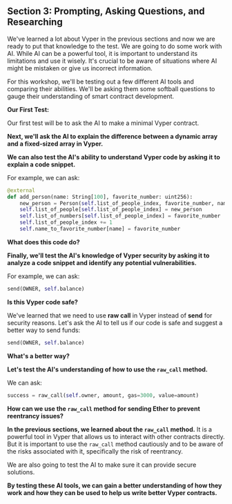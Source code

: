 ## Section 3: Prompting, Asking Questions, and Researching

We've learned a lot about Vyper in the previous sections and now we are ready to put that knowledge to the test. We are going to do some work with AI. While AI can be a powerful tool, it is important to understand its limitations and use it wisely. It's crucial to be aware of situations where AI might be mistaken or give us incorrect information.

For this workshop, we'll be testing out a few different AI tools and comparing their abilities. We'll be asking them some softball questions to gauge their understanding of smart contract development.

**Our First Test:**

Our first test will be to ask the AI to make a minimal Vyper contract.

**Next, we'll ask the AI to explain the difference between a dynamic array and a fixed-sized array in Vyper.**

**We can also test the AI's ability to understand Vyper code by asking it to explain a code snippet.**

For example, we can ask:

```python
@external
def add_person(name: String[100], favorite_number: uint256):
    new_person = Person(self.list_of_people_index, favorite_number, name=name)
    self.list_of_people[self.list_of_people_index] = new_person
    self.list_of_numbers[self.list_of_people_index] = favorite_number
    self.list_of_people_index += 1
    self.name_to_favorite_number[name] = favorite_number
```

**What does this code do?**

**Finally, we'll test the AI's knowledge of Vyper security by asking it to analyze a code snippet and identify any potential vulnerabilities.**

For example, we can ask:

```python
send(OWNER, self.balance)
```

**Is this Vyper code safe?**

We've learned that we need to use **raw call** in Vyper instead of **send** for security reasons. Let's ask the AI to tell us if our code is safe and suggest a better way to send funds:

```python
send(OWNER, self.balance)
```

**What's a better way?**

**Let's test the AI's understanding of how to use the `raw_call` method.**

We can ask:

```python
success = raw_call(self.owner, amount, gas=3000, value=amount)
```

**How can we use the `raw_call` method for sending Ether to prevent reentrancy issues?**

**In the previous sections, we learned about the `raw_call` method.** It is a powerful tool in Vyper that allows us to interact with other contracts directly. But it is important to use the `raw_call` method cautiously and to be aware of the risks associated with it, specifically the risk of reentrancy.

We are also going to test the AI to make sure it can provide secure solutions.

**By testing these AI tools, we can gain a better understanding of how they work and how they can be used to help us write better Vyper contracts.**

